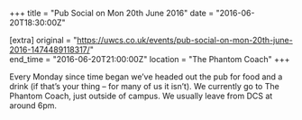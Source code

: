 +++
title = "Pub Social on Mon 20th June 2016"
date = "2016-06-20T18:30:00Z"

[extra]
original = "https://uwcs.co.uk/events/pub-social-on-mon-20th-june-2016-1474489118317/"    
end_time = "2016-06-20T21:00:00Z"
location = "The Phantom Coach"
+++

Every Monday since time began we’ve headed out the pub for food and a drink (if that’s your thing – for many of us it isn’t). We currently go to The Phantom Coach, just outside of campus. We usually leave from DCS at around 6pm.

